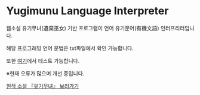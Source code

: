 # Yugimunu Language Interpreter

웹소설 유기무녀(遺棄巫女) 기반 프로그램이 언어 유기문어(有機文語) 인터프리터입니다.  

해당 프로그래밍 언어 문법은 txt파일에서 확인 가능합니다.  

또한 [여기](https://shachixu.github.io/yugimunu/)에서 테스트 가능합니다.  

※현재 오류가 많으며 개선 중입니다.

[원작 소설 『유기무녀』 보러가기](https://novelpia.com/novel/21232)
